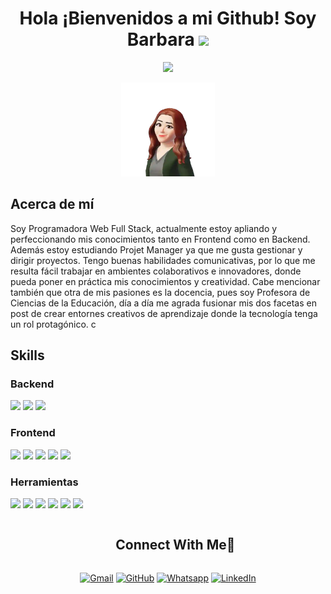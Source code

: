 
<h1 align="center">Hola ¡Bienvenidos a mi Github! Soy Barbara <img src="https://media.giphy.com/media/hvRJCLFzcasrR4ia7z/giphy.gif" width="35"></h1>

<p align="center">
    <img src="https://readme-typing-svg.herokuapp.com?lines=Full+Stack+Web+Developer&width=500&height=50">
</p>

<p align="center">
    <img src="https://raw.githubusercontent.com/barbara1000/barbara1000/refs/heads/main/Avatar.webp?raw=true" alt="Avatar" width="150" style="border-radius: left 15px;">
</p>
<h2>Acerca de mí</h2>
<p>Soy Programadora Web Full Stack, actualmente estoy apliando y perfeccionando mis conocimientos tanto en Frontend como en Backend. Además estoy estudiando Projet Manager ya que me gusta gestionar y dirigir proyectos. Tengo buenas habilidades comunicativas, por lo que me resulta fácil trabajar en ambientes colaborativos e innovadores, donde pueda poner en práctica mis conocimientos y creatividad.
Cabe mencionar también que otra de mis pasiones es la docencia, pues soy Profesora de Ciencias de la Educación, día a día me agrada fusionar mis dos facetas en post de crear entornes creativos de aprendizaje donde la tecnología tenga un rol protagónico.
    c</p>
<h2>Skills</h2>

<h3>Backend</h3>
<div>
    <img src="https://img.shields.io/badge/MongoDB-%234ea94b.svg?style=for-the-badge&logo=mongodb&logoColor=white">
    <img src="https://img.shields.io/badge/mysql-4479A1.svg?style=for-the-badge&logo=mysql&logoColor=white">
    <img src="https://img.shields.io/badge/node.js-6DA55F?style=for-the-badge&logo=node.js&logoColor=white">
</div>
<h3>Frontend</h3>
<div>
    <img src="https://img.shields.io/badge/html5-%23E34F26.svg?style=for-the-badge&logo=html5&logoColor=white">
    <img src="https://img.shields.io/badge/css3-%231572B6.svg?style=for-the-badge&logo=css3&logoColor=white">
    <img src="https://img.shields.io/badge/javascript-%23F7DF1E.svg?style=for-the-badge&logo=javascript&logoColor=black">
    <img src="https://img.shields.io/badge/angular-%23E23237.svg?style=for-the-badge&logo=angularjs&logoColor=white">
    <img src="https://img.shields.io/badge/react-%2320232a.svg?style=for-the-badge&logo=react&logoColor=%2361DAFB">
</div>
<h3>Herramientas</h3>
<div>
    <img src="https://img.shields.io/badge/figma-%23F24E1E.svg?style=for-the-badge&logo=figma&logoColor=white">
    <img src="https://img.shields.io/badge/Visual%20Studio%20Code-0078d7.svg?style=for-the-badge&logo=visual-studio-code&logoColor=white">
    <img src="https://img.shields.io/badge/Trello-%23026AA7.svg?style=for-the-badge&logo=Trello&logoColor=white">
    <img src="https://img.shields.io/badge/git-%23F05033.svg?style=for-the-badge&logo=git&logoColor=white">
    <img src="https://img.shields.io/badge/github-%23121011.svg?style=for-the-badge&logo=github&logoColor=white">
    <img src="https://img.shields.io/badge/jira-%230A0FFF.svg?style=for-the-badge&logo=jira&logoColor=white">
    
    
</div>


<!-- Connect with me -->
<!--h2 without bottom border-->
<div id="user-content-toc">
  <ul align="center">
    <summary><h2 style="display: inline-block">Connect With Me🤝</h2></summary>
  </ul>
</div>
<p align="center">
    <a href="mailto:barbaranunez325@gmail.com" target="_blank"><img src="https://img.shields.io/badge/gmail-%23EA4335.svg?style=plastic&logo=gmail&logoColor=white" alt="Gmail"/></a>
    <a href="https://github.com/barbara1000" target="_blank"><img src="https://img.shields.io/badge/github-%23181717.svg?style=plastic&logo=github&logoColor=white" alt="GitHub"/></a>
    <a href="https://api.whatsapp.com/send?phone=543704056222" target="_blank"><img src="https://img.shields.io/badge/whatsapp-%2325D366.svg?style=plastic&logo=whatsapp&logoColor=white" alt="Whatsapp"/></a>
    <a href="https://www.linkedin.com/in/barbara-gisela-elizabeth-nu%C3%B1ez-/" target="_blank"><img src="https://img.shields.io/badge/linkedin-%230A66C2.svg?style=plastic&logo=linkedin&logoColor=white" alt="LinkedIn"/></a>
</p>
